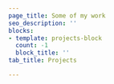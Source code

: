 ```yaml
---
page_title: Some of my work
seo_description: ''
blocks:
- template: projects-block
  count: -1
  block_title: ''
tab_title: Projects

---
```

